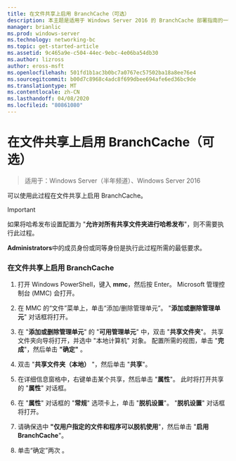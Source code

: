 ```yaml
---
title: 在文件共享上启用 BranchCache（可选）
description: 本主题是适用于 Windows Server 2016 的 BranchCache 部署指南的一部分，它演示了如何在分布式和托管缓存模式下部署 BranchCache，以优化分支机构中的 WAN 带宽使用情况
manager: brianlic
ms.prod: windows-server
ms.technology: networking-bc
ms.topic: get-started-article
ms.assetid: 9c465a9e-c504-44ec-9ebc-4e06ba54db30
ms.author: lizross
author: eross-msft
ms.openlocfilehash: 501fd1b1ac3b0bc7a0767ec57502ba18a8ee76e4
ms.sourcegitcommit: b00d7c8968c4adc8f699dbee694afe6ed36bc9de
ms.translationtype: MT
ms.contentlocale: zh-CN
ms.lasthandoff: 04/08/2020
ms.locfileid: "80861080"
---
```

# <a name="enable-branchcache-on-a-file-share-optional"></a>在文件共享上启用 BranchCache（可选）

>适用于：Windows Server（半年频道）、Windows Server 2016

可以使用此过程在文件共享上启用 BranchCache。  
  
> [!IMPORTANT]  
> 如果将哈希发布设置配置为 "**允许对所有共享文件夹进行哈希发布**"，则不需要执行此过程。  
  
**Administrators**中的成员身份或同等身份是执行此过程所需的最低要求。  
  
### <a name="to-enable-branchcache-on-a-file-share"></a>在文件共享上启用 BranchCache  
  
1.  打开 Windows PowerShell，键入 **mmc**，然后按 Enter。 Microsoft 管理控制台 (MMC) 会打开。  
  
2.  在 MMC 的“文件”菜单上，单击“添加/删除管理单元”。 "**添加或删除管理单元**" 对话框将打开。  
  
3.  在 "**添加或删除管理单元**" 的 "**可用管理单元**" 中，双击 "**共享文件夹**"。 共享文件夹向导将打开，并选中 "本地计算机" 对象。 配置所需的视图，单击 "**完成**"，然后单击 **"确定"** 。  
  
4.  双击 "**共享文件夹（本地）** "，然后单击 "**共享**"。  
  
5.  在详细信息窗格中，右键单击某个共享，然后单击 "**属性**"。 此时将打开共享的 "**属性**" 对话框。  
  
6.  在 "**属性**" 对话框的 "**常规**" 选项卡上，单击 "**脱机设置**"。 "**脱机设置**" 对话框将打开。  
  
7.  请确保选中 **"仅用户指定的文件和程序可以脱机使用**"，然后单击 "**启用 BranchCache**"。  
  
8.  单击“确定”两次 。  
  

